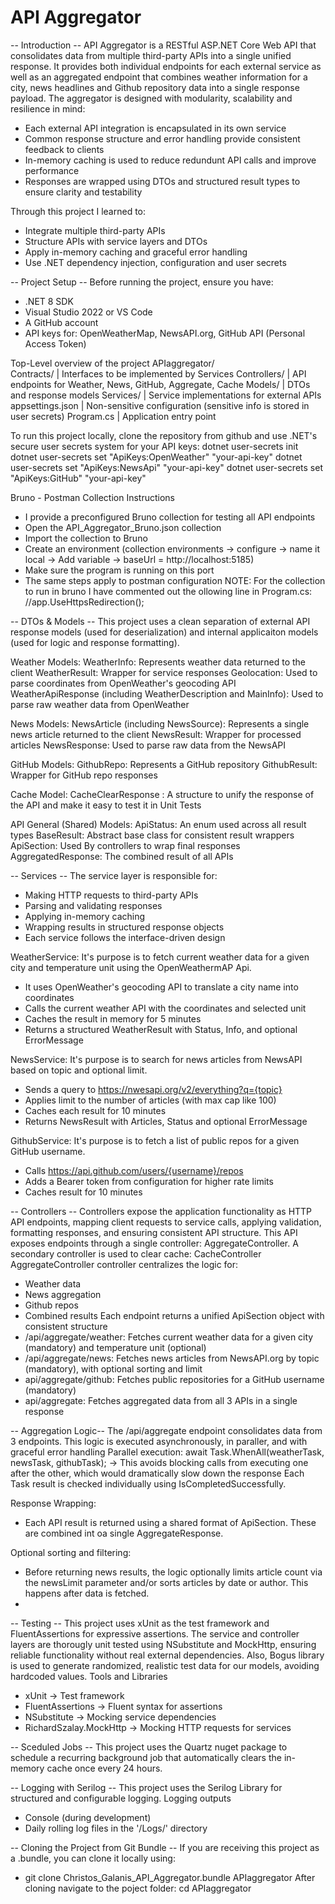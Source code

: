 # API Aggregator

-- Introduction --
API Aggregator is a RESTful ASP.NET Core Web API that consolidates data from multiple third-party APIs into a single unified response. It provides both individual endpoints for each external service as well as an aggregated endpoint that combines weather information for a city, news headlines and Github repository data into a single response payload.
The aggregator is designed with modularity, scalability and resilience in mind:
  * Each external API integration is encapsulated in its own service
  * Common response structure and error handling provide consistent feedback to clients
  * In-memory caching is used to reduce redundunt API calls and improve performance
  * Responses are wrapped using DTOs and structured result types to ensure clarity and testability

Through this project I learned to:
  * Integrate multiple third-party APIs
  * Structure APIs with service layers and DTOs
  * Apply in-memory caching and graceful error handling
  * Use .NET dependency injection, configuration and user secrets

-- Project Setup --
Before running the project, ensure you have:
  * .NET 8 SDK
  * Visual Studio 2022 or VS Code
  * A GitHub account
  * API keys for:
    OpenWeatherMap, NewsAPI.org, GitHub API (Personal Access Token)

Top-Level overview of the project
APIaggregator/      
  Contracts/        |  Interfaces to be implemented by Services
  Controllers/      |  API endpoints for Weather, News, GitHub, Aggregate, Cache
  Models/           |  DTOs and response models
  Services/         |  Service implementations for external APIs
  appsettings.json  |  Non-sensitive configuration (sensitive info is stored in user secrets)
  Program.cs        |  Application entry point

To run this project locally, clone the repository from github and use .NET's secure user secrets system for your API keys:
  dotnet user-secrets init
  dotnet user-secrets set "ApiKeys:OpenWeather" "your-api-key"
  dotnet user-secrets set "ApiKeys:NewsApi" "your-api-key"
  dotnet user-secrets set "ApiKeys:GitHub" "your-api-key"

Bruno - Postman Collection Instructions
  * I provide a preconfigured Bruno collection for testing all API endpoints
  * Open the API_Aggregator_Bruno.json collection
  * Import the collection to Bruno
  * Create an environment (collection environments -> configure -> name it local -> Add variable -> baseUrl = http://localhost:5185)
  * Make sure the program is running on this port
  * The same steps apply to postman configuration
NOTE: For the collection to run in bruno I have commented out the ollowing line in Program.cs: //app.UseHttpsRedirection();

-- DTOs & Models --
This project uses a clean separation of external API response models (used for deserialization) and internal applicaiton models (used for logic and response formatting).

Weather Models:
  WeatherInfo: Represents weather data returned to the client
  WeatherResult: Wrapper for service responses
  Geolocation: Used to parse coordinates from OpenWeather's geocoding API
  WeatherApiResponse (including WeatherDescription and MainInfo): Used to parse raw weather data from OpenWeather

News Models:
  NewsArticle (including NewsSource): Represents a single news article returned to the client
  NewsResult: Wrapper for processed articles
  NewsResponse: Used to parse raw data from the NewsAPI

GitHub Models:
  GithubRepo: Represents a GitHub repository
  GithubResult: Wrapper for GitHub repo responses

Cache Model:
 CacheClearResponse : A structure to unify the response of the API and make it easy to test it in Unit Tests 

API General (Shared) Models:
  ApiStatus: An enum used across all result types
  BaseResult: Abstract base class for consistent result wrappers
  ApiSection<T>: Used By controllers to wrap final responses
  AggregatedResponse: The combined result of all APIs

-- Services --
The service layer is responsible for:
 * Making HTTP requests to third-party APIs
 * Parsing and validating responses
 * Applying in-memory caching
 * Wrapping results in structured response objects
 * Each service follows the interface-driven design

WeatherService:
 It's purpose is to fetch current weather data for a given city and temperature unit using the OpenWeathermAP Api.
  * It uses OpenWeather's geocoding API to translate a city name into coordinates
  * Calls the current weather API with the coordinates and selected unit
  * Caches the result in memory for 5 minutes
  * Returns a structured WeatherResult with Status, Info, and optional ErrorMessage

NewsService:
 It's purpose is to search for news articles from NewsAPI based on topic and optional limit.
  * Sends a query to https://nwesapi.org/v2/everything?q={topic}
  * Applies limit to the number of articles (with max cap like 100)
  * Caches each result for 10 minutes
  * Returns NewsResult with Articles, Status and optional ErrorMessage

GithubService:
 It's purpose is to fetch a list of public repos for a given GitHub username.
  * Calls https://api.github.com/users/{username}/repos
  * Adds a Bearer token from configuration for higher rate limits
  * Caches result for 10 minutes

-- Controllers --
Controllers expose the application functionality as HTTP API endpoints, mapping client requests to service calls, applying validation, formatting responses, and ensuring consistent API structure.
This API exposes endpoints through a single controller: AggregateController. A secondary controller is used to clear cache: CacheController
AggregateController controller centralizes the logic for:
 * Weather data
 * News aggregation
 * Github repos
 * Combined results
Each endpoint returns a unified ApiSection<T> object with consistent structure
 * /api/aggregate/weather: Fetches current weather data for a given city (mandatory) and temperature unit (optional)
 * /api/aggregate/news: Fetches news articles from NewsAPI.org by topic (mandatory), with optional sorting and limit
 * api/aggregate/github: Fetches public repositories for a GitHub username (mandatory)
 * api/aggregate: Fetches aggregated data from all 3 APIs in a single response

-- Aggregation Logic--
The /api/aggregate endpoint consolidates data from 3 endpoints. This logic is executed asynchronously, in paraller, and with graceful error handling
Parallel execution: await Task.WhenAll(weatherTask, newsTask, githubTask); -> This avoids blocking calls from executing one after the other, which would dramatically slow down the response
Each Task result is checked individually using IsCompletedSuccessfully. 

Response Wrapping:
 * Each API result is returned using a shared format of ApiSection<T>. These are combined int oa single AggregateResponse.

Optional sorting and filtering:
 * Before returning news results, the logic optionally limits article count via the newsLimit parameter and/or sorts articles by date or author. This happens after data is fetched.
 * 
-- Testing --
This project uses xUnit as the test framework and FluentAssertions for expressive assertions. The service and controller layers are thorougly unit tested using NSubstitute and MockHttp, ensuring reliable functionality without real external dependencies.
Also, Bogus library is used to generate randomized, realistic test data for our models, avoiding hardcoded values.
Tools and Libraries
 * xUnit -> Test framework
 * FluentAssertions -> Fluent syntax for assertions
 * NSubstitute -> Mocking service dependencies
 * RichardSzalay.MockHttp -> Mocking HTTP requests for services

-- Sceduled Jobs -- 
This project uses the Quartz nuget package to schedule a recurring background job that automatically clears the in-memory cache once every 24 hours.

-- Logging with Serilog --
This project uses the Serilog Library for structured and configurable logging.
Logging outputs
 * Console (during development)
 * Daily rolling log files in the '/Logs/' directory

-- Cloning the Project from Git Bundle --
If you are receiving this project as a .bundle, you can clone it locally using:
 * git clone Christos_Galanis_API_Aggregator.bundle APIaggregator
After cloning navigate to the poject folder: cd APIaggregator
